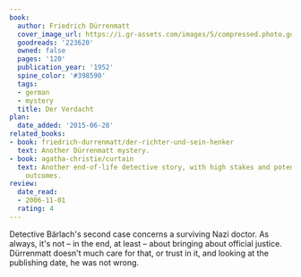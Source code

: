 ```yaml
---
book:
  author: Friedrich Dürrenmatt
  cover_image_url: https://i.gr-assets.com/images/S/compressed.photo.goodreads.com/books/1519256229l/223620._SY475_.jpg
  goodreads: '223620'
  owned: false
  pages: '120'
  publication_year: '1952'
  spine_color: '#398590'
  tags:
  - german
  - mystery
  title: Der Verdacht
plan:
  date_added: '2015-06-28'
related_books:
- book: friedrich-durrenmatt/der-richter-und-sein-henker
  text: Another Dürrenmatt mystery.
- book: agatha-christie/curtain
  text: Another end-of-life detective story, with high stakes and potentially deadly
    outcomes.
review:
  date_read:
  - 2006-11-01
  rating: 4
---
```


Detective Bärlach's second case concerns a surviving Nazi doctor. As always, it's not – in the end, at least – about
bringing about official justice. Dürrenmatt doesn't much care for that, or trust in it, and looking at the publishing
date, he was not wrong.
